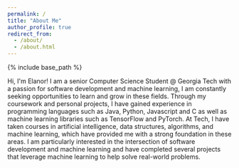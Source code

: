 ```yaml
---
permalink: /
title: "About Me"
author_profile: true
redirect_from: 
  - /about/
  - /about.html
---
```

{% include base_path %}

Hi, I'm Elanor! I am a senior Computer Science Student @ Georgia Tech with a passion for software development and machine learning, I am constantly seeking opportunities to learn and grow in these fields. Through my coursework and personal projects, I have gained experience in programming languages such as Java, Python, Javascript and C as well as machine learning libraries such as TensorFlow and PyTorch. At Tech, I have taken courses in artificial intelligence, data structures, algorithms, and machine learning, which have provided me with a strong foundation in these areas. I am particularly interested in the intersection of software development and machine learning and have completed several projects that leverage machine learning to help solve real-world problems.
